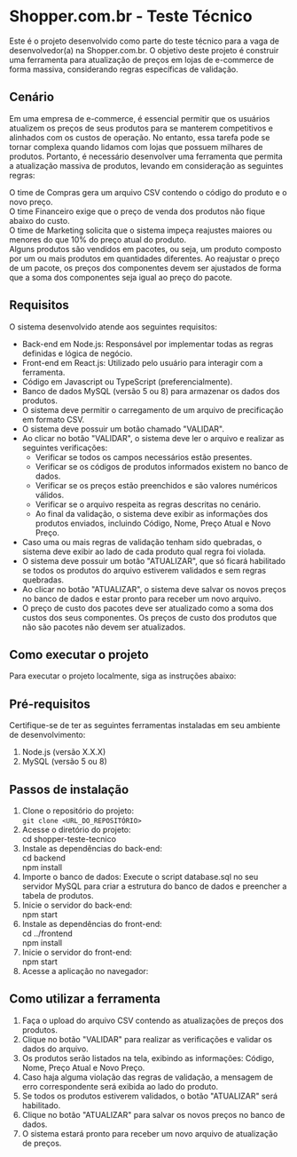 # Shopper.com.br - Teste Técnico  
Este é o projeto desenvolvido como parte do teste técnico para a vaga de desenvolvedor(a) na Shopper.com.br. O objetivo deste projeto é construir uma ferramenta para atualização de preços em lojas de e-commerce de forma massiva, considerando regras específicas de validação.

## Cenário  
Em uma empresa de e-commerce, é essencial permitir que os usuários atualizem os preços de seus produtos para se manterem competitivos e alinhados com os custos de operação. No entanto, essa tarefa pode se tornar complexa quando lidamos com lojas que possuem milhares de produtos. Portanto, é necessário desenvolver uma ferramenta que permita a atualização massiva de produtos, levando em consideração as seguintes regras:  

O time de Compras gera um arquivo CSV contendo o código do produto e o novo preço.  
O time Financeiro exige que o preço de venda dos produtos não fique abaixo do custo.  
O time de Marketing solicita que o sistema impeça reajustes maiores ou menores do que 10% do preço atual do produto.  
Alguns produtos são vendidos em pacotes, ou seja, um produto composto por um ou mais produtos em quantidades diferentes. Ao reajustar o preço de um pacote, os preços dos componentes devem ser ajustados de forma que a soma dos componentes seja igual ao preço do pacote.  

## Requisitos  
O sistema desenvolvido atende aos seguintes requisitos:  

- Back-end em Node.js: Responsável por implementar todas as regras definidas e lógica de negócio.  
- Front-end em React.js: Utilizado pelo usuário para interagir com a ferramenta.  
- Código em Javascript ou TypeScript (preferencialmente).  
- Banco de dados MySQL (versão 5 ou 8) para armazenar os dados dos produtos.  
- O sistema deve permitir o carregamento de um arquivo de precificação em formato CSV.  
- O sistema deve possuir um botão chamado "VALIDAR".  
- Ao clicar no botão "VALIDAR", o sistema deve ler o arquivo e realizar as seguintes verificações:  
  - Verificar se todos os campos necessários estão presentes.  
  - Verificar se os códigos de produtos informados existem no banco de dados.  
  - Verificar se os preços estão preenchidos e são valores numéricos válidos.  
  - Verificar se o arquivo respeita as regras descritas no cenário.  
  - Ao final da validação, o sistema deve exibir as informações dos produtos enviados, incluindo Código, Nome, Preço Atual e Novo Preço.    
- Caso uma ou mais regras de validação tenham sido quebradas, o sistema deve exibir ao lado de cada produto qual regra foi violada.  
- O sistema deve possuir um botão "ATUALIZAR", que só ficará habilitado se todos os produtos do arquivo estiverem validados e sem regras quebradas.  
- Ao clicar no botão "ATUALIZAR", o sistema deve salvar os novos preços no banco de dados e estar pronto para receber um novo arquivo.  
- O preço de custo dos pacotes deve ser atualizado como a soma dos custos dos seus componentes. Os preços de custo dos produtos que não são pacotes não devem ser atualizados.  

## Como executar o projeto  
Para executar o projeto localmente, siga as instruções abaixo:  

## Pré-requisitos  
Certifique-se de ter as seguintes ferramentas instaladas em seu ambiente de desenvolvimento:  

1. Node.js (versão X.X.X)
2. MySQL (versão 5 ou 8) 

## Passos de instalação

1. Clone o repositório do projeto:  
`git clone <URL_DO_REPOSITÓRIO>`  
2. Acesse o diretório do projeto:    
cd shopper-teste-tecnico  
3. Instale as dependências do back-end:  
cd backend  
npm install  
4. Importe o banco de dados: 
Execute o script database.sql no seu servidor MySQL para criar a estrutura do banco de dados e preencher a tabela de produtos.  
5. Inicie o servidor do back-end:  
npm start  
6. Instale as dependências do front-end:    
cd ../frontend  
npm install  
7. Inicie o servidor do front-end:    
npm start  
8. Acesse a aplicação no navegador:  

## Como utilizar a ferramenta  
1. Faça o upload do arquivo CSV contendo as atualizações de preços dos produtos.  
2. Clique no botão "VALIDAR" para realizar as verificações e validar os dados do arquivo.  
3. Os produtos serão listados na tela, exibindo as informações: Código, Nome, Preço Atual e Novo Preço.  
4. Caso haja alguma violação das regras de validação, a mensagem de erro correspondente será exibida ao lado do produto.  
5. Se todos os produtos estiverem validados, o botão "ATUALIZAR" será habilitado.  
6. Clique no botão "ATUALIZAR" para salvar os novos preços no banco de dados.  
7. O sistema estará pronto para receber um novo arquivo de atualização de preços.  
